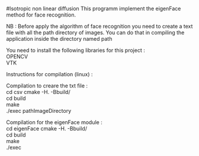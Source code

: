 #Isotropic non linear diffusion
This programm implement the eigenFace method for face recognition. <br>

NB : Before apply the algorithm of face recognition you need to create a text file with all the path directory of images.
You can do that in compiling the application inside the directory named path <br>

You need to install the following libraries for this project : <br>
OPENCV <br>
VTK <br>

Instructions for compilation (linux) : <br>

Compilation to creare the txt file : <br>
cd csv
cmake -H. -Bbuild/ <br>
cd build <br>
make <br>
./exec pathImageDirectory <br> 


Compilation for the eigenFace module : <br>
cd eigenFace
cmake -H. -Bbuild/ <br>
cd build <br>
make <br>
./exec <br>
